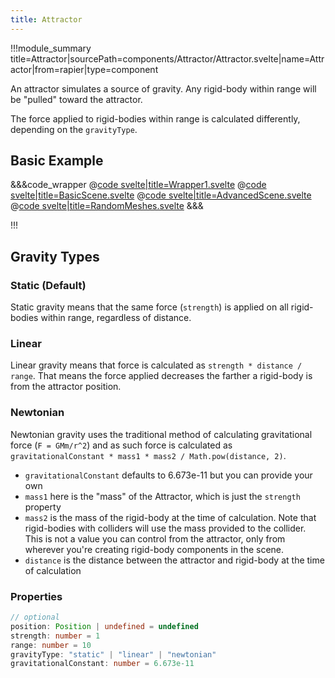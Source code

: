 ```yaml
---
title: Attractor
---
```


<script lang="ts">
import Wrapper1 from '$examples/rapier/attractor/Wrapper1.svelte'
</script>

!!!module_summary title=Attractor|sourcePath=components/Attractor/Attractor.svelte|name=Attractor|from=rapier|type=component

An attractor simulates a source of gravity. Any rigid-body within range will be "pulled" toward the attractor.

The force applied to rigid-bodies within range is calculated differently, depending on the `gravityType`.

## Basic Example

<ExampleWrapper>
  <Wrapper1 />
</ExampleWrapper>

&&&code_wrapper
@[code svelte|title=Wrapper1.svelte](../../examples/rapier/attractor/Wrapper1.svelte)
@[code svelte|title=BasicScene.svelte](../../examples/rapier/attractor/BasicScene.svelte)
@[code svelte|title=AdvancedScene.svelte](../../examples/rapier/attractor/AdvancedScene.svelte)
@[code svelte|title=RandomMeshes.svelte](../../examples/rapier/attractor/RandomMeshes.svelte)
&&&

!!!

## Gravity Types

### Static (Default)

Static gravity means that the same force (`strength`) is applied on all rigid-bodies within range, regardless of distance.

### Linear

Linear gravity means that force is calculated as `strength * distance / range`. That means the force applied decreases the farther a rigid-body is from the attractor position.

### Newtonian

Newtonian gravity uses the traditional method of calculating gravitational force (`F = GMm/r^2`) and as such force is calculated as `gravitationalConstant * mass1 * mass2 / Math.pow(distance, 2)`.

- `gravitationalConstant` defaults to 6.673e-11 but you can provide your own
- `mass1` here is the "mass" of the Attractor, which is just the `strength` property
- `mass2` is the mass of the rigid-body at the time of calculation. Note that rigid-bodies with colliders will use the mass provided to the collider. This is not a value you can control from the attractor, only from wherever you're creating rigid-body components in the scene.
- `distance` is the distance between the attractor and rigid-body at the time of calculation


### Properties

```ts
// optional
position: Position | undefined = undefined
strength: number = 1
range: number = 10
gravityType: "static" | "linear" | "newtonian"
gravitationalConstant: number = 6.673e-11
```
